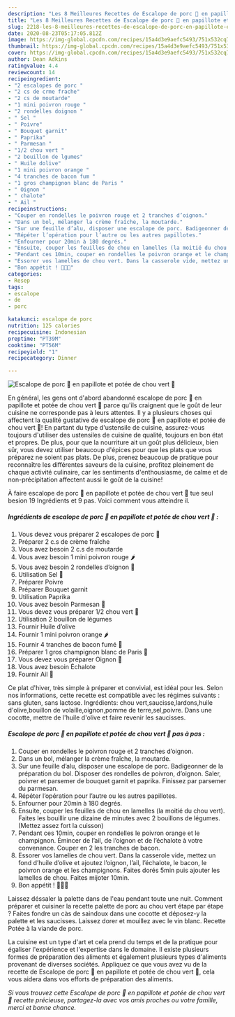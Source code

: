 ```yaml
---
description: "Les 8 Meilleures Recettes de Escalope de porc 🐷 en papillote et potée de chou vert 🥬"
title: "Les 8 Meilleures Recettes de Escalope de porc 🐷 en papillote et potée de chou vert 🥬"
slug: 2218-les-8-meilleures-recettes-de-escalope-de-porc-en-papillote-et-potee-de-chou-vert
date: 2020-08-23T05:17:05.812Z
image: https://img-global.cpcdn.com/recipes/15a4d3e9aefc5493/751x532cq70/escalope-de-porc-🐷-en-papillote-et-potee-de-chou-vert-🥬-photo-principale-de-la-recette.jpg
thumbnail: https://img-global.cpcdn.com/recipes/15a4d3e9aefc5493/751x532cq70/escalope-de-porc-🐷-en-papillote-et-potee-de-chou-vert-🥬-photo-principale-de-la-recette.jpg
cover: https://img-global.cpcdn.com/recipes/15a4d3e9aefc5493/751x532cq70/escalope-de-porc-🐷-en-papillote-et-potee-de-chou-vert-🥬-photo-principale-de-la-recette.jpg
author: Dean Adkins
ratingvalue: 4.4
reviewcount: 14
recipeingredient:
- "2 escalopes de porc "
- "2 cs de crme frache"
- "2 cs de moutarde"
- "1 mini poivron rouge "
- "2 rondelles doignon "
- " Sel "
- " Poivre"
- " Bouquet garnit"
- " Paprika"
- " Parmesan "
- "1/2 chou vert "
- "2 bouillon de lgumes"
- " Huile dolive"
- "1 mini poivron orange "
- "4 tranches de bacon fum "
- "1 gros champignon blanc de Paris "
- " Oignon "
- " chalote"
- " Ail "
recipeinstructions:
- "Couper en rondelles le poivron rouge et 2 tranches d’oignon."
- "Dans un bol, mélanger la crème fraîche, la moutarde."
- "Sur une feuille d’alu, disposer une escalope de porc. Badigeonner de la préparation du bol. Disposer des rondelles de poivron, d’oignon. Saler, poivrer et parsemer de bouquet garnit et paprika. Finissez par parsemer du parmesan."
- "Répéter l’opération pour l’autre ou les autres papillotes."
- "Enfourner pour 20min à 180 degrés."
- "Ensuite, couper les feuilles de chou en lamelles (la moitié du chou vert). Faites les bouillir une dizaine de minutes avec 2 bouillons de légumes. (Mettez assez fort la cuisson)"
- "Pendant ces 10min, couper en rondelles le poivron orange et le champignon. Émincer de l’ail, de l’oignon et de l’échalote à votre convenance. Couper en 2 les tranches de bacon."
- "Essorer vos lamelles de chou vert. Dans la casserole vide, mettez un fond d’huile d’olive et ajoutez l’oignon, l’ail, l’échalote, le bacon, le poivron orange et les champignons. Faites dorés 5min puis ajouter les lamelles de chou. Faites mijoter 10min."
- "Bon appétit ! 🤤🐷🥬"
categories:
- Resep
tags:
- escalope
- de
- porc

katakunci: escalope de porc 
nutrition: 125 calories
recipecuisine: Indonesian
preptime: "PT39M"
cooktime: "PT56M"
recipeyield: "1"
recipecategory: Dinner

---
```



![Escalope de porc 🐷 en papillote et potée de chou vert 🥬](https://img-global.cpcdn.com/recipes/15a4d3e9aefc5493/751x532cq70/escalope-de-porc-🐷-en-papillote-et-potee-de-chou-vert-🥬-photo-principale-de-la-recette.jpg)

En général, les gens ont d'abord abandonné escalope de porc 🐷 en papillote et potée de chou vert 🥬 parce qu'ils craignent que le goût de leur cuisine ne corresponde pas à leurs attentes. Il y a plusieurs choses qui affectent la qualité gustative de escalope de porc 🐷 en papillote et potée de chou vert 🥬! En partant du type d'ustensile de cuisine, assurez-vous toujours d'utiliser des ustensiles de cuisine de qualité, toujours en bon état et propres. De plus, pour que la nourriture ait un goût plus délicieux, bien sûr, vous devez utiliser beaucoup d'épices pour que les plats que vous préparez ne soient pas plats. De plus, prenez beaucoup de pratique pour reconnaître les différentes saveurs de la cuisine, profitez pleinement de chaque activité culinaire, car les sentiments d'enthousiasme, de calme et de non-précipitation affectent aussi le goût de la cuisine!

<!--inarticleads1-->

À faire escalope de porc 🐷 en papillote et potée de chou vert 🥬 tue seul besion 19 Ingrédients et 9 pas. Voici comment vous atteindre il.

##### Ingrédients de escalope de porc 🐷 en papillote et potée de chou vert 🥬 :

1. Vous devez vous préparer 2 escalopes de porc 🐷
1. Préparer 2 c.s de crème fraîche
1. Vous avez besoin 2 c.s de moutarde
1. Vous avez besoin 1 mini poivron rouge 🌶
1. Vous avez besoin 2 rondelles d’oignon 🧅
1. Utilisation  Sel 🧂
1. Préparer  Poivre
1. Préparer  Bouquet garnit
1. Utilisation  Paprika
1. Vous avez besoin  Parmesan 🧀
1. Vous devez vous préparer 1/2 chou vert 🥬
1. Utilisation 2 bouillon de légumes
1. Fournir  Huile d’olive
1. Fournir 1 mini poivron orange 🌶
1. Fournir 4 tranches de bacon fumé 🥓
1. Préparer 1 gros champignon blanc de Paris 🍄
1. Vous devez vous préparer  Oignon 🧅
1. Vous avez besoin  Échalote
1. Fournir  Ail 🧄


Ce plat d&#39;hiver, très simple à préparer et convivial, est idéal pour les. Selon nos informations, cette recette est compatible avec les régimes suivants : sans gluten, sans lactose. Ingrédients: chou vert,saucisse,lardons,huile d&#39;olive,bouillon de volaille,oignon,pomme de terre,sel,poivre. Dans une cocotte, mettre de l&#39;huile d&#39;olive et faire revenir les saucisses. 

<!--inarticleads2-->

##### Escalope de porc 🐷 en papillote et potée de chou vert 🥬 pas à pas :

1. Couper en rondelles le poivron rouge et 2 tranches d’oignon.
1. Dans un bol, mélanger la crème fraîche, la moutarde.
1. Sur une feuille d’alu, disposer une escalope de porc. Badigeonner de la préparation du bol. Disposer des rondelles de poivron, d’oignon. Saler, poivrer et parsemer de bouquet garnit et paprika. Finissez par parsemer du parmesan.
1. Répéter l’opération pour l’autre ou les autres papillotes.
1. Enfourner pour 20min à 180 degrés.
1. Ensuite, couper les feuilles de chou en lamelles (la moitié du chou vert). Faites les bouillir une dizaine de minutes avec 2 bouillons de légumes. (Mettez assez fort la cuisson)
1. Pendant ces 10min, couper en rondelles le poivron orange et le champignon. Émincer de l’ail, de l’oignon et de l’échalote à votre convenance. Couper en 2 les tranches de bacon.
1. Essorer vos lamelles de chou vert. Dans la casserole vide, mettez un fond d’huile d’olive et ajoutez l’oignon, l’ail, l’échalote, le bacon, le poivron orange et les champignons. Faites dorés 5min puis ajouter les lamelles de chou. Faites mijoter 10min.
1. Bon appétit ! 🤤🐷🥬


Laissez déssaler la palette dans de l&#39;eau pendant toute une nuit. Comment préparer et cuisiner la recette palette de porc au chou vert étape par étape ? Faites fondre un càs de saindoux dans une cocotte et déposez-y la palette et les saucisses. Laissez dorer et mouillez avec le vin blanc. Recette Potée à la viande de porc. 

<!--inarticleads1-->

<p>
La cuisine est un type d'art et cela prend du temps et de la pratique pour égaliser l'expérience et l'expertise dans le domaine. Il existe plusieurs formes de préparation des aliments et également plusieurs types d'aliments provenant de diverses sociétés. Appliquez ce que vous avez vu de la recette de Escalope de porc 🐷 en papillote et potée de chou vert 🥬, cela vous aidera dans vos efforts de préparation des aliments.
</p>

<p>
<i>Si vous trouvez cette Escalope de porc 🐷 en papillote et potée de chou vert 🥬 recette précieuse, partagez-la avec vos amis proches ou votre famille, merci et bonne chance.</i>
</p>
